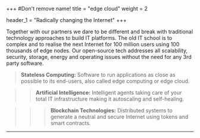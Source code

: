 +++
#Don't remove name!
title = "edge cloud"
weight = 2

header_1 = "Radically changing the Internet"
+++

Together with our partners we dare to be different and break with traditional technology approaches to build IT platforms. The old IT school is to complex and to realise the next Internet for 100 million users using 100 thousands of edge nodes. Our open-source tech addresses all scalability, security, storage, energy and operating issues without the need for any 3rd party software.

> **Stateless Computing:** Software to run applications as close as possible to its end-users, also called edge computing or edge cloud.

> > **Artificial Intelligence:** Intelligent agents taking care of your total IT infrastructure making it autoscaling and self-healing.

> > > **Blockchain Technologies:** Distributed systems to generate a neutral and secure Internet using tokens and smart contracts.


***